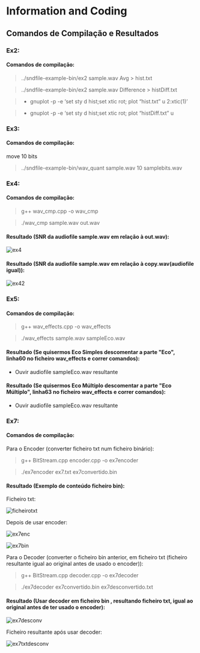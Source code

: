 # Information and Coding
## Comandos de Compilação e Resultados


### Ex2:
#### Comandos de compilação:
>../sndfile-example-bin/ex2 sample.wav Avg > hist.txt 

>../sndfile-example-bin/ex2 sample.wav Difference > histDiff.txt 

>- gnuplot -p -e ‘set sty d hist;set xtic rot; plot “hist.txt” u 2:xtic(1)’ 

>- gnuplot -p -e ‘set sty d hist;set xtic rot; plot “histDiff.txt” u

### Ex3:
#### Comandos de compilação:
move 10 bits
> ../sndfile-example-bin/wav_quant sample.wav 10 samplebits.wav


### Ex4:
#### Comandos de compilação:
> g++ wav_cmp.cpp -o wav_cmp

> ./wav_cmp sample.wav out.wav

#### Resultado (SNR da audiofile sample.wav em relação à out.wav):
![ex4](https://user-images.githubusercontent.com/84578738/198879260-b746c277-8c7e-4ff9-bc36-415ef973be2d.png)

#### Resultado (SNR da audiofile sample.wav em relação à copy.wav(audiofile igual)):
![ex42](https://user-images.githubusercontent.com/84578738/198881115-240eca30-6ec8-463e-b017-7a110be98b28.png)

### Ex5:
#### Comandos de compilação:
> g++ wav_effects.cpp -o wav_effects

>./wav_effects sample.wav sampleEco.wav

#### Resultado (Se quisermos Eco Simples descomentar a parte "Eco", linha60 no ficheiro wav_effects e correr comandos):
- Ouvir audiofile sampleEco.wav resultante

#### Resultado (Se quisermos Eco Múltiplo descomentar a parte "Eco Múltiplo", linha63 no ficheiro wav_effects e correr comandos):
- Ouvir audiofile sampleEco.wav resultante

### Ex7:
#### Comandos de compilação:
Para o Encoder (converter ficheiro txt num ficheiro binário):
> g++ BitStream.cpp encoder.cpp -o ex7encoder

>./ex7encoder ex7.txt ex7convertido.bin

#### Resultado (Exemplo de conteúdo ficheiro bin):
Ficheiro txt:

![ficheirotxt](https://user-images.githubusercontent.com/84578738/198882818-88bde658-04b5-4f57-a6b0-21f0dbbdedad.png)

Depois de usar encoder:

![ex7enc](https://user-images.githubusercontent.com/84578738/198882568-c9459840-91b9-442d-8bd2-329d30c7317b.png)

![ex7bin](https://user-images.githubusercontent.com/84578738/198882611-9a6914cd-cac9-45ac-8a32-43f21a316f45.png)

Para o Decoder (converter o ficheiro bin anterior, em ficheiro txt (ficheiro resultante igual ao original antes de usado o encoder)):
> g++ BitStream.cpp decoder.cpp -o ex7decoder

>./ex7decoder ex7convertido.bin ex7desconvertido.txt
#### Resultado (Usar decoder em ficheiro bin , resultando ficheiro txt, igual ao original antes de ter usado o encoder):
![ex7desconv](https://user-images.githubusercontent.com/84578738/198883000-aedf0623-997f-454b-b116-47c8db7ac075.png)

Ficheiro resultante após usar decoder:

![ex7txtdesconv](https://user-images.githubusercontent.com/84578738/198883119-116f63c8-8a15-470b-80ef-f644ac6f8402.png)



